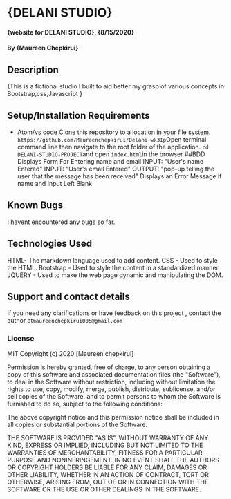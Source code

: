 # {DELANI STUDIO}
#### {website for DELANI STUDIO}, {8/15/2020}
#### By **{Maureen Chepkirui}**
## Description
{This is a fictional studio I built to aid better my grasp of various concepts in Bootstrap,css,Javascript }
## Setup/Installation Requirements
* Atom/vs code
Clone this repository to a location in your file system. `https://github.com/Maureenchepkirui/Delani-wk3Ip`Open terminal command line then navigate to the root folder of the application. `cd DELANI-STUDIO-PROJECT`and open `index.html`in the browser
##BDD
Displays Form For Entering name and email
INPUT: "User's name Entered"
INPUT: "User's email Entered"
OUTPUT: "pop-up telling the user that the message has been received"
Displays an Error Message if name and  Input Left Blank
## Known Bugs
I havent encountered any bugs so far.
## Technologies Used
HTML- The markdown language used to add content.
CSS - Used to style the HTML.
Bootstrap - Used to style the content in a standardized manner.
JQUERY - Used to make the web page dynamic and manipulating the DOM.
## Support and contact details
If you need any clarifications or have feedback on this project , contact the author at`maureenchepkirui005@gmail.com`
### License
MIT Copyright (c) 2020 [Maureen chepkirui]

Permission is hereby granted, free of charge, to any person obtaining a copy of this software and associated documentation files (the "Software"), to deal in the Software without restriction, including without limitation the rights to use, copy, modify, merge, publish, distribute, sublicense, and/or sell copies of the Software, and to permit persons to whom the Software is furnished to do so, subject to the following conditions:

The above copyright notice and this permission notice shall be included in all copies or substantial portions of the Software.

THE SOFTWARE IS PROVIDED "AS IS", WITHOUT WARRANTY OF ANY KIND, EXPRESS OR IMPLIED, INCLUDING BUT NOT LIMITED TO THE WARRANTIES OF MERCHANTABILITY, FITNESS FOR A PARTICULAR PURPOSE AND NONINFRINGEMENT. IN NO EVENT SHALL THE AUTHORS OR COPYRIGHT HOLDERS BE LIABLE FOR ANY CLAIM, DAMAGES OR OTHER LIABILITY, WHETHER IN AN ACTION OF CONTRACT, TORT OR OTHERWISE, ARISING FROM, OUT OF OR IN CONNECTION WITH THE SOFTWARE OR THE USE OR OTHER DEALINGS IN THE SOFTWARE.
